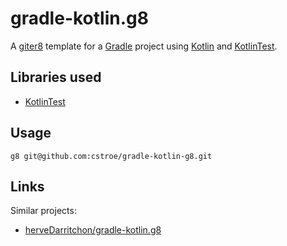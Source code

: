 # gradle-kotlin.g8

A [giter8](https://github.com/foundweekends/giter8) template for a [Gradle](https://gradle.org) project using [Kotlin](https://kotlinlang.org) and [KotlinTest](https://github.com/kotlintest/kotlintest).

## Libraries used

* [KotlinTest](https://github.com/kotlintest/kotlintest)

## Usage

```
g8 git@github.com:cstroe/gradle-kotlin-g8.git
```

## Links

Similar projects:

* [herveDarritchon/gradle-kotlin.g8](https://github.com/herveDarritchon/gradle-kotlin.g8)
